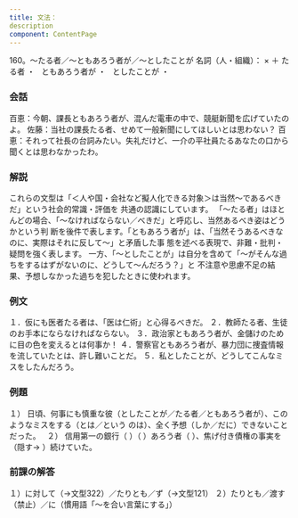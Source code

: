 ```yaml
---
title: 文法：
description
component: ContentPage
---
```



160。～たる者／～ともあろう者が／～としたことが
名詞（人・組織）： × ＋ たる者 ・
  ともあろう者が ・
  としたことが ・
### 会話
百恵：今朝、課長ともあろう者が、混んだ電車の中で、競艇新聞を広げていたのよ。 佐藤：当社の課長たる者、せめて一般新聞にしてほしいとは思わない？ 百恵：それって社長の台詞みたい。失礼だけど、一介の平社員たるあなたの口から聞くとは思わなかったわ。
### 解説
これらの文型は「＜人や国・会社など擬人化できる対象＞は当然～であるべきだ」という社会的常識・評価を 共通の認識にしています。 「～たる者」はほとんどの場合、「～なければならない／べきだ」と呼応し、当然あるべき姿はどうかという判 断を後件で表します。「ともあろう者が」は、「当然そうあるべきなのに、実際はそれに反して～」と矛盾した事 態を述べる表現で、非難・批判・疑問を強く表します。
一方、「～としたことが」は自分を含めて「～がそんな過ちをするはずがないのに、どうして～んだろう？」と 不注意や思慮不足の結果、予想しなかった過ちを犯したときに使われます。
### 例文
１．仮にも医者たる者は、「医は仁術」と心得るべきだ。
２．教師たる者、生徒のお手本にならなければならない。
３．政治家ともあろう者が、金儲けのために目の色を変えるとは何事か！
４．警察官ともあろう者が、暴力団に捜査情報を流していたとは、許し難いことだ。
５．私としたことが、どうしてこんなミスをしたんだろう。
### 例題
１） 日頃、何事にも慎重な彼（としたことが／たる者／ともあろう者が）、このようなミスをする（とは／という
のは）、全く予想（しか／だに）できないことだった。  
２） 信用第一の銀行（ ）（ ）あろう者（ ）、焦げ付き債権の事実を（隠す→ ）続けていた。
### 前課の解答
１）に対して（→文型322）／たりとも／ず（→文型121）
２）たりとも／渡す（禁止）／に（慣用語「～を合い言葉にする」）
